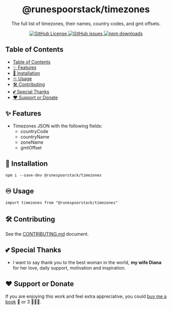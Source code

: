 <div align="center">
  <h1>@runespoorstack/timezones</h1>
  <p>The full list of timezones, their names, country codes, and gmt offsets.</p>
  <a href="https://github.com/runespoor-engineering/runespoorstack/blob/main/LICENSE">
    <img alt="GitHub License" src="https://img.shields.io/github/license/runespoor-engineering/runespoorstack">
  </a>
  <a href="https://github.com/runespoor-engineering/runespoorstack/issues">
    <img alt="GitHub issues" src="https://img.shields.io/github/issues/runespoor-engineering/runespoorstack?color=5d2de0">
  </a>
  <a href="https://www.npmjs.com/package/@runespoorstack/timezones">
    <img alt="npm downloads" src="https://img.shields.io/npm/dw/@runespoorstack/timezones">
  </a>
</div>

## Table of Contents

- [Table of Contents](#table-of-contents)
- [✨ Features](#-features)
- [🦾 Installation](#-installation)
- [♾️ Usage](#️-usage)
- [🛠️ Contributing](#️-contributing)
- [💕 Special Thanks](#-special-thanks)
- [❤️ Support or Donate](#️-support-or-donate)

## ✨ Features

- Timezones JSON with the following fields:
  - countryCode
  - countryName
  - zoneName
  - gmtOffset

## 🦾 Installation

```shell
npm i --save-dev @runespoorstack/timezones
```

## ♾️ Usage

```
import timezones from "@runespoorstack/timezones"
```

## 🛠️ Contributing

See the [CONTRIBUTING.md](https://github.com/runespoor-engineering/runespoorstack/blob/main/CONTRIBUTING.md) document.

## 💕 Special Thanks

- I want to say thank you to the best woman in the world, **my wife Diana** for her love, daily support, motivation and inspiration.

## ❤️ Support or Donate

If you are enjoying this work and feel extra appreciative, you could [buy me a book](https://bmc.link/borisshulyak)
📖 or 3 📖📖📖.
